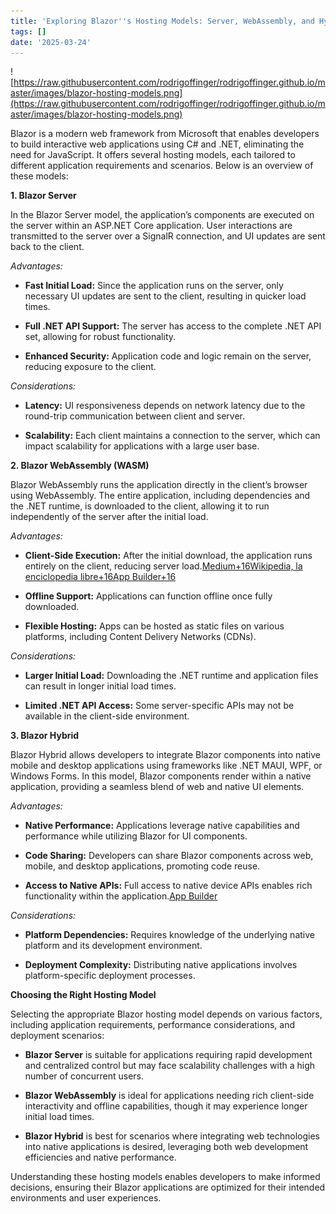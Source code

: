 ```yaml
---
title: 'Exploring Blazor''s Hosting Models: Server, WebAssembly, and Hybrid'
tags: []
date: '2025-03-24'
---
```

![https://raw.githubusercontent.com/rodrigoffinger/rodrigoffinger.github.io/master/images/blazor-hosting-models.png](https://raw.githubusercontent.com/rodrigoffinger/rodrigoffinger.github.io/master/images/blazor-hosting-models.png)

Blazor is a modern web framework from Microsoft that enables developers to build interactive web applications using C# and .NET, eliminating the need for JavaScript. It offers several hosting models, each tailored to different application requirements and scenarios. Below is an overview of these models:​

**1\. Blazor Server**

In the Blazor Server model, the application’s components are executed on the server within an ASP.NET Core application. User interactions are transmitted to the server over a SignalR connection, and UI updates are sent back to the client. ​

_Advantages:_

*   **Fast Initial Load:** Since the application runs on the server, only necessary UI updates are sent to the client, resulting in quicker load times.​
    
*   **Full .NET API Support:** The server has access to the complete .NET API set, allowing for robust functionality.​
    
*   **Enhanced Security:** Application code and logic remain on the server, reducing exposure to the client.​
    

_Considerations:_

*   **Latency:** UI responsiveness depends on network latency due to the round-trip communication between client and server.​
    
*   **Scalability:** Each client maintains a connection to the server, which can impact scalability for applications with a large user base.​
    

**2\. Blazor WebAssembly (WASM)**

Blazor WebAssembly runs the application directly in the client’s browser using WebAssembly. The entire application, including dependencies and the .NET runtime, is downloaded to the client, allowing it to run independently of the server after the initial load. ​

_Advantages:_

*   **Client-Side Execution:** After the initial download, the application runs entirely on the client, reducing server load.​[Medium+16Wikipedia, la enciclopedia libre+16App Builder+16](https://es.wikipedia.org/wiki/Blazor?utm_source=chatgpt.com)
    
*   **Offline Support:** Applications can function offline once fully downloaded.​
    
*   **Flexible Hosting:** Apps can be hosted as static files on various platforms, including Content Delivery Networks (CDNs).​
    

_Considerations:_

*   **Larger Initial Load:** Downloading the .NET runtime and application files can result in longer initial load times.​
    
*   **Limited .NET API Access:** Some server-specific APIs may not be available in the client-side environment.​
    

**3\. Blazor Hybrid**

Blazor Hybrid allows developers to integrate Blazor components into native mobile and desktop applications using frameworks like .NET MAUI, WPF, or Windows Forms. In this model, Blazor components render within a native application, providing a seamless blend of web and native UI elements. ​

_Advantages:_

*   **Native Performance:** Applications leverage native capabilities and performance while utilizing Blazor for UI components.​
    
*   **Code Sharing:** Developers can share Blazor components across web, mobile, and desktop applications, promoting code reuse.​
    
*   **Access to Native APIs:** Full access to native device APIs enables rich functionality within the application.​[App Builder](https://www.appbuilder.dev/blog/blazor-code-generation?utm_source=chatgpt.com)
    

_Considerations:_

*   **Platform Dependencies:** Requires knowledge of the underlying native platform and its development environment.​
    
*   **Deployment Complexity:** Distributing native applications involves platform-specific deployment processes.​
    

**Choosing the Right Hosting Model**

Selecting the appropriate Blazor hosting model depends on various factors, including application requirements, performance considerations, and deployment scenarios:​

*   **Blazor Server** is suitable for applications requiring rapid development and centralized control but may face scalability challenges with a high number of concurrent users.​
    
*   **Blazor WebAssembly** is ideal for applications needing rich client-side interactivity and offline capabilities, though it may experience longer initial load times.​
    
*   **Blazor Hybrid** is best for scenarios where integrating web technologies into native applications is desired, leveraging both web development efficiencies and native performance.​
    

Understanding these hosting models enables developers to make informed decisions, ensuring their Blazor applications are optimized for their intended environments and user experiences.

